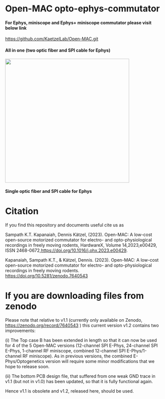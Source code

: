 # Open-MAC opto-ephys-commutator
#### For Ephys, miniscope and Ephys+ miniscope commutator please visit below link
https://github.com/KaetzelLab/Open-MAC.git
#### All in one (two optic fiber and SPI cable for Ephys)
<p align="Left">    
    <img src="https://github.com/KaetzelLab/Operant-Box-Code/assets/71041273/b2cbc67e-ee9e-4304-86e8-e08148635a80", width="400"/>
</p>

#### Single optic fiber and SPI cable for Ephys


# Citation
If you find this repository and documents useful cite us as 


Sampath K.T. Kapanaiah, Dennis Kätzel, (2023). Open-MAC: A low-cost open-source motorized commutator for electro- and opto-physiological recordings in freely moving rodents, HardwareX, Volume 14,2023,e00429, ISSN 2468-0672,https://doi.org/10.1016/j.ohx.2023.e00429.

Kapanaiah, Sampath K.T., & Kätzel, Dennis. (2023). Open-MAC: A low-cost open-source motorized commutator for electro- and opto-physiological recordings in freely moving rodents. https://doi.org/10.5281/zenodo.7640543


# If you are downloading files from zenodo

Please note that relative to v1.1 (currently only available on Zenodo, https://zenodo.org/record/7640543 ) this current version v1.2 contains two improvements:

 (i) The Top case B has been extended in length so that it can now be used for 4 of the 5 Open-MAC versions (12-channel SPI E-Phys, 24-channel SPI E-Phys, 1-channel RF miniscope, combined 12-channel SPI E-Phys/1-channel RF miniscope). As in previous versions, the combined E-Phys/Optogenetics version will require some minor modifications that we hope to release soon.

(ii) The bottom PCB design file, that suffered from one weak GND trace in v1.1 (but not in v1.0) has been updated, so that it is fully functional again.

Hence v1.1 is obsolete and v1.2, released here, should be used.
